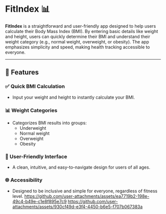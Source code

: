 # FitIndex 📊

**FitIndex** is a straightforward and user-friendly app designed to help users calculate their Body Mass Index (BMI). By entering basic details like weight and height, users can quickly determine their BMI and understand their weight category (e.g., normal weight, overweight, or obesity). The app emphasizes simplicity and speed, making health tracking accessible to everyone.

---

## 📖 Features

### ✅ Quick BMI Calculation
- Input your weight and height to instantly calculate your BMI.

### 📊 Weight Categories
- Categorizes BMI results into groups:
  - Underweight
  - Normal weight
  - Overweight
  - Obesity

### 🎨 User-Friendly Interface
- A clean, intuitive, and easy-to-navigate design for users of all ages.

### 🌐 Accessibility
- Designed to be inclusive and simple for everyone, regardless of fitness level.
https://github.com/user-attachments/assets/ea7719b2-198e-49c4-b49e-c1e8f895e7c9
https://github.com/user-attachments/assets/930cf49d-e3f4-4450-b6e5-f707b067383a
